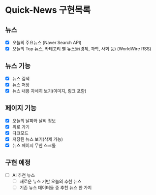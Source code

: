 # Quick-News 구현목록

## 뉴스
- [x] 오늘의 주요뉴스 (Naver Search API)
- [x] 오늘의 Top 뉴스, 카테고리 별 뉴스들(경제, 과학, 사회 등) (WorldWire RSS)

## 뉴스 기능
- [x] 뉴스 검색
- [x] 뉴스 저장
- [x] 뉴스 내용 자세히 보기(이미지, 링크 포함)

## 페이지 기능
- [x] 오늘의 날짜와 날씨 정보
- [x] 위로 가기
- [x] 다크모드
- [x] 저장된 뉴스 보기(삭제 가능)
- [x] 뉴스 페이지 무한 스크롤

## 구현 예정
- [ ] AI 추천 뉴스
    - [ ] 새로운 뉴스 기반 오늘의 추천 뉴스
    - [ ] 기존 뉴스 데이터들 중 추천 뉴스 한 가지